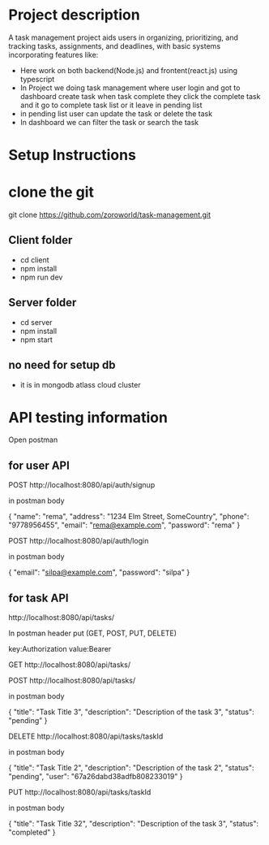 # Project description
 A task management project aids users in organizing, prioritizing, and tracking tasks, assignments, and deadlines, with basic systems incorporating features like:

- Here work on both backend(Node.js) and frontent(react.js) using typescript  
- In Project we doing task management where user login and got to dashboard create task when task complete they click the complete task and it go to complete task list or it leave in pending list
- in pending list user can update the task or delete the task
- In dashboard we can filter the task or search the task

# Setup Instructions

# clone the git
  git clone https://github.com/zoroworld/task-management.git

## Client folder
  - cd client
  - npm install 
  - npm run dev

## Server folder
  - cd server
  - npm install
  - npm start

## no need for setup db
  - it is in mongodb atlass cloud cluster




# API testing information

Open postman

## for user API

POST http://localhost:8080/api/auth/signup

in postman body 

{
  "name": "rema",
  "address": "1234 Elm Street, SomeCountry",
  "phone": "9778956455",
  "email": "rema@example.com",
  "password": "rema"
}

POST http://localhost:8080/api/auth/login

in postman body 

{
  "email": "silpa@example.com",
  "password": "silpa"
}
## for task API

http://localhost:8080/api/tasks/

In postman header put (GET, POST, PUT, DELETE)

key:Authorization
value:Bearer <Token Key>

GET http://localhost:8080/api/tasks/

POST http://localhost:8080/api/tasks/

in postman body 

{
  "title": "Task Title 3",
  "description": "Description of the task 3",
  "status": "pending"
}

DELETE http://localhost:8080/api/tasks/taskId

in postman body 

{
  "title": "Task Title 2",
  "description": "Description of the task 2",
  "status": "pending",
  "user": "67a26dabd38adfb808233019"
}

PUT http://localhost:8080/api/tasks/taskId

in postman body 

{
  "title": "Task Title 32",
  "description": "Description of the task 3",
  "status": "completed"
}





